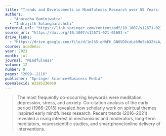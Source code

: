 ```yaml
---
title: "Trends and Developments in Mindfulness Research over 55 Years: A Bibliometric Analysis of Publications Indexed in Web of Science"
authors:
  - "Anuradha Baminiwatta"
  - "Indrajith Solangaarachchi"
external_url: "https://link.springer.com/content/pdf/10.1007/s12671-021-01681-x.pdf"
source_url: "https://doi.org/10.1007/s12671-021-01681-x"
drive_links:
  - "https://drive.google.com/file/d/1nl65-qNhFH_GN0VD9czLe6Mu5eb3ZkLA/view?usp=drivesdk"
course: academic
year: 2021
month: jul
journal: "Mindfulness"
volume: 12
number: 9
pages: "2099--2116"
publisher: "Springer Science+Business Media"
openalexid: W3185236960
---
```


> The most frequently co-occurring keywords were meditation, depression, stress, and anxiety.
Co-citation analysis of the early period (1966–2015) revealed how scholarly work on spiritual themes inspired early mindfulness research.
Recent trends (2016–2021) revealed a rising interest in mechanisms and moderators, long-term meditators, neuroscientific studies, and smartphone/online delivery of interventions.
